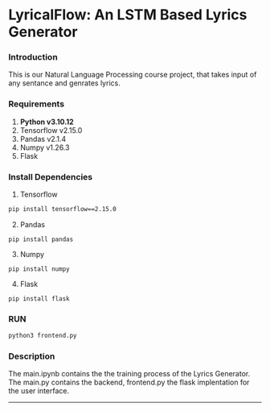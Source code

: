 # LyricalFlow: An LSTM Based Lyrics Generator

### Introduction
This is our Natural Language Processing course project, that takes input of any sentance and genrates lyrics.


### Requirements
1. **Python v3.10.12**
2. Tensorflow v2.15.0
3. Pandas v2.1.4
4. Numpy v1.26.3
5. Flask 

### Install Dependencies
1. Tensorflow
```sh
pip install tensorflow==2.15.0
```
2. Pandas
```
pip install pandas
```
3. Numpy
```
pip install numpy
```
4. Flask
```
pip install flask
```

### RUN
```sh
python3 frontend.py
```
### Description
The main.ipynb contains the the training process of the Lyrics Generator.
The main.py contains the backend, frontend.py the flask implentation for the user interface.

---

